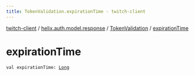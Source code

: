 ```yaml
---
title: TokenValidation.expirationTime - twitch-client
---
```


[twitch-client](../../index.html) / [helix.auth.model.response](../index.html) / [TokenValidation](index.html) / [expirationTime](./expiration-time.html)

# expirationTime

`val expirationTime: `[`Long`](https://kotlinlang.org/api/latest/jvm/stdlib/kotlin/-long/index.html)